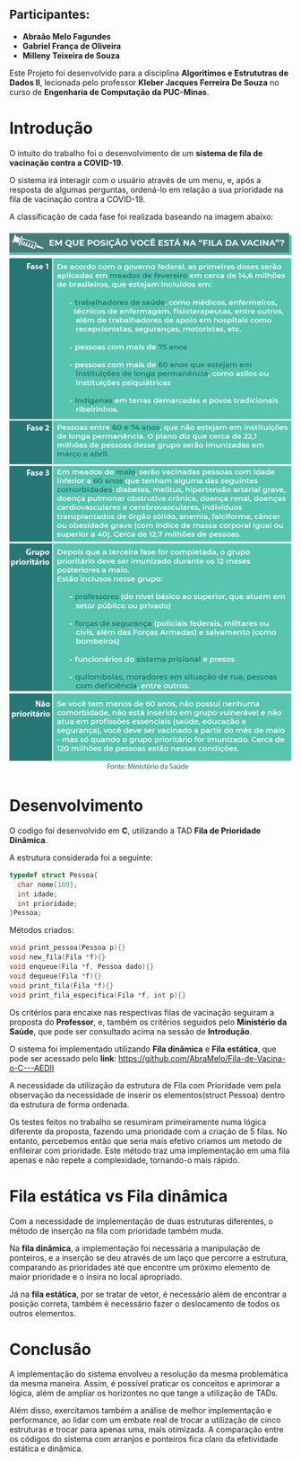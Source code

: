 
## **Participantes**: 

- **Abraão Melo Fagundes**
- **Gabriel França de Oliveira**
- **Milleny Teixeira de Souza**

Este Projeto foi desenvolvido para a disciplina **Algoritimos e Estrututras de Dados II**, lecionada pelo professor **Kleber Jacques Ferreira De Souza** no curso de **Engenharia de Computação da PUC-Minas**.

# **Introdução** 


O intuito do trabalho foi o desenvolvimento de um **sistema de fila de vacinação contra a COVID-19**. 

O sistema irá interagir com o usuário através de um menu, e, após a resposta de algumas perguntas,  ordená-lo em relação a sua prioridade na fila de vacinação contra a COVID-19. 

A classificação de cada fase foi realizada baseando na imagem abaixo:

![Classificação_Fila_de_Vacinação](/Fila_de_Vacinacao.png)



# **Desenvolvimento**

O codigo foi desenvolvido em **C**, utilizando a TAD **Fila de Prioridade Dinâmica**. 

A estrutura considerada foi a seguinte: 

```c
typedef struct Pessoa{
  char nome[100];
  int idade;
  int prioridade;
}Pessoa;
```

Métodos criados:
```c
void print_pessoa(Pessoa p){}
void new_fila(Fila *f){}
void enqueue(Fila *f, Pessoa dado){}
void dequeue(Fila *f){}
void print_fila(Fila *f){}
void print_fila_especifica(Fila *f, int p){}
```

Os critérios para encaixe nas respectivas filas de vacinação seguiram a proposta do **Professor**, e, também os critérios seguidos pelo **Ministério da Saúde**, que pode ser consultado acima na sessão de **Introdução**.

O sistema foi implementado utilizando **Fila dinâmica** e **Fila estática**, que pode ser acessado pelo **link**: https://github.com/AbraMelo/Fila-de-Vacina-o-C---AEDII

A necessidade da utilização da estrutura de Fila com Prioridade vem pela observação da necessidade de inserir os elementos(struct Pessoa) dentro da estrutura de forma ordenada.

Os testes feitos no trabalho se resumiram primeiramente numa lógica diferente da proposta, fazendo uma prioridade com a criação de 5 filas. No entanto, percebemos então que seria mais efetivo criamos um metodo de enfileirar com prioridade. Este método traz uma implementação em uma fila apenas e não repete a complexidade, tornando-o mais rápido.

# **Fila estática** vs **Fila dinâmica** 

Com a necessidade de implementação de duas estruturas diferentes, o método de inserção na fila com prioridade também muda. 

Na **fila dinâmica**, a implementação foi necessária a manipulação de ponteiros, e a inserção se deu através de um laço que percorre a estrutura, comparando as prioridades até que encontre um próximo elemento de maior prioridade e o insira no local apropriado.

Já na **fila estática**, por se tratar de vetor, é necessário além de encontrar a posição correta, também é necessário fazer o deslocamento de todos os outros elementos. 

# **Conclusão** 

A implementação do sistema envolveu a resolução da mesma problemática da mesma maneira. Assim, é possível praticar os conceitos e aprimorar a lógica, além de ampliar os horizontes no que tange a utilização de TADs.

Além disso, exercitamos também a análise de melhor implementação e performance, ao lidar com um embate real de trocar a utilização de cinco estruturas e trocar para apenas uma, mais otimizada. A comparação entre os códigos do sistema com arranjos e ponteiros fica claro da efetividade estática e dinâmica.


